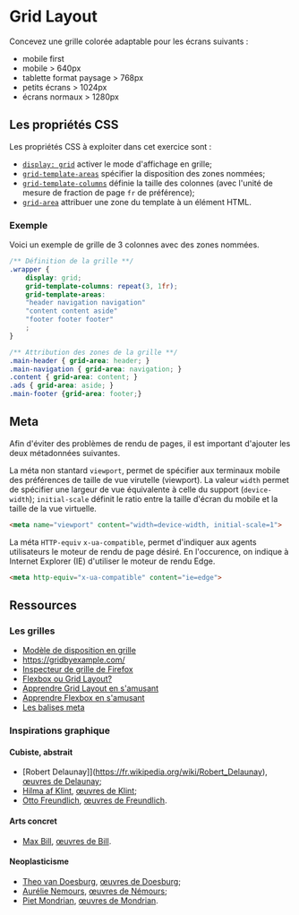 # Grid Layout

Concevez une grille colorée adaptable pour les écrans suivants :

- mobile first
- mobile > 640px
- tablette format paysage > 768px
- petits écrans > 1024px
- écrans normaux > 1280px

## Les propriétés CSS

Les propriétés CSS à exploiter dans cet exercice sont : 

 - [`display: grid`](https://developer.mozilla.org/fr/docs/Web/CSS/display) activer le mode d'affichage en grille;
 - [`grid-template-areas`](https://developer.mozilla.org/fr/docs/Web/CSS/grid-template-areas) spécifier la disposition des zones nommées;
 - [`grid-template-columns`](https://developer.mozilla.org/fr/docs/Web/CSS/grid-template-columns) définie la taille des colonnes (avec l'unité de mesure de fraction de page `fr` de préférence);
 - [`grid-area`](https://developer.mozilla.org/fr/docs/Web/CSS/grid-area) attribuer une zone du template à un élément HTML.
 
### Exemple

Voici un exemple de grille de 3 colonnes avec des zones nommées.

~~~ css
/** Définition de la grille **/
.wrapper {
	display: grid;
	grid-template-columns: repeat(3, 1fr);
	grid-template-areas:
	"header navigation navigation"
	"content content aside"
	"footer footer footer"
	;
}

/** Attribution des zones de la grille **/
.main-header { grid-area: header; }
.main-navigation { grid-area: navigation; }
.content { grid-area: content; }
.ads { grid-area: aside; }
.main-footer {grid-area: footer;}
~~~

## Meta 

Afin d'éviter des problèmes de rendu de pages, il est important d'ajouter les deux métadonnées suivantes. 

La méta non stantard `viewport`, permet de spécifier aux terminaux mobile des préférences de taille de vue virutelle (viewport). La valeur `width` permet de spécifier une largeur de vue équivalente à celle du support (`device-width`); `initial-scale` définit le ratio entre la taille d'écran du mobile et la taille de la vue virtuelle.

~~~ html
<meta name="viewport" content="width=device-width, initial-scale=1">
~~~

La méta `HTTP-equiv` `x-ua-compatible`, permet d'indiquer aux agents utilisateurs le moteur de rendu de page désiré. En l'occurence, on indique à Internet Explorer (IE) d'utiliser le moteur de rendu Edge.

~~~ html
<meta http-equiv="x-ua-compatible" content="ie=edge">
~~~


## Ressources

### Les grilles
 - [Modèle de disposition en grille](https://developer.mozilla.org/fr/docs/Web/CSS/CSS_Grid_Layout)
 - https://gridbyexample.com/
 - [Inspecteur de grille de Firefox](https://developer.mozilla.org/fr/docs/Outils/Inspecteur/Comment/Examine_grid_layouts)
 - [Flexbox ou Grid Layout?](https://developer.mozilla.org/fr/docs/Web/CSS/CSS_Grid_Layout/Mod%C3%A8le_de_grille_et_autres_mod%C3%A8les_de_disposition)
 - [Apprendre Grid Layout en s'amusant](http://cssgridgarden.com/)
 - [Apprendre Flexbox en s'amusant](http://flexboxfroggy.com/)
 - [Les balises meta](https://developer.mozilla.org/fr/docs/Web/HTML/Element/meta)
 
### Inspirations graphique

#### Cubiste, abstrait
 - [Robert Delaunay]](https://fr.wikipedia.org/wiki/Robert_Delaunay), [œuvres de Delaunay](http://www.artnet.fr/artistes/robert-delaunay/);
 - [Hilma af Klint](https://en.wikipedia.org/wiki/Hilma_af_Klint), [œuvres de Klint](https://commons.wikimedia.org/wiki/Category:Paintings_by_Hilma_af_Klint);
 - [Otto Freundlich](https://fr.wikipedia.org/wiki/Otto_Freundlich), [œuvres de Freundlich](https://commons.wikimedia.org/wiki/Category:Otto_Freundlich?uselang=fr).
 
#### Arts concret
 - [Max Bill](https://fr.wikipedia.org/wiki/Max_Bill), [œuvres de Bill](http://www.artnet.fr/artistes/max-bill/).
 
#### Neoplasticisme
- [Theo van Doesburg](https://fr.wikipedia.org/wiki/Theo_van_Doesburg), [œuvres de Doesburg](http://www.artnet.fr/artistes/theo-van-doesburg/);
- [Aurélie Nemours](https://fr.wikipedia.org/wiki/Aur%C3%A9lie_Nemours), [œuvres de Némours](http://www.artnet.fr/artistes/aur%C3%A9lie-nemours/);
- [Piet Mondrian](https://fr.wikipedia.org/wiki/Piet_Mondrian), [œuvres de Mondrian](http://www.artnet.fr/artistes/piet-mondrian/).

